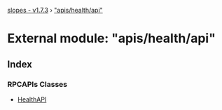 [slopes - v1.7.3](../README.md) › ["apis/health/api"](_apis_health_api_.md)

# External module: "apis/health/api"

## Index

### RPCAPIs Classes

* [HealthAPI](../classes/_apis_health_api_.healthapi.md)
